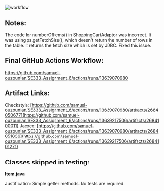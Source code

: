![workflow](https://github.com/samuel-ouzounian/SE333_Assignment_6/actions/workflows/SE333_CI.yml/badge.svg)

## Notes:
The code for numberOfItems() in ShoppingCartAdaptor was incorrect. It was using ps.getFetchSize(), which doesn't return the number of rows in the table. It returns the fetch size which is set by JDBC. Fixed this issue. 
## Final GitHub Actions Workflow:
[https://github.com/samuel-ouzounian/SE333_Assignment_6/actions/runs/13639070980
](https://github.com/samuel-ouzounian/SE333_Assignment_6/actions/runs/13639217506)
## Artifact Links:
Checkstyle: [https://github.com/samuel-ouzounian/SE333_Assignment_6/actions/runs/13639070980/artifacts/2684050677](https://github.com/samuel-ouzounian/SE333_Assignment_6/actions/runs/13639217506/artifacts/2684100011)
Jacoco: [https://github.com/samuel-ouzounian/SE333_Assignment_6/actions/runs/13639070980/artifacts/2684051836](https://github.com/samuel-ouzounian/SE333_Assignment_6/actions/runs/13639217506/artifacts/2684101271)
## Classes skipped in testing:

**Item.java**

Justification: Simple getter methods. No tests are required.
